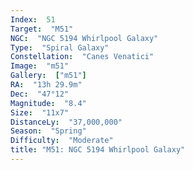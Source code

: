```yaml
---
Index:  51
Target:  "M51"
NGC:  "NGC 5194 Whirlpool Galaxy"
Type:  "Spiral Galaxy"
Constellation:  "Canes Venatici"
Image:  "m51"
Gallery:  ["m51"]
RA:  "13h 29.9m"
Dec:  "47°12"
Magnitude:  "8.4"
Size:  "11x7"
DistanceLy:  "37,000,000"
Season:  "Spring"
Difficulty:  "Moderate"
title: "M51: NGC 5194 Whirlpool Galaxy"
---
```

